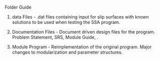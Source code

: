 Folder Guide

1. data Files  - .dat files containing input for slip surfaces with known solutions to be used when testing the SSA program.

2. Documentation Files - Document driven design files for the program. Problem Statement, SRS, Module Guide, .

3. Module Program - Reimplementation of the original program. Major changes to modularization and parameter structures.